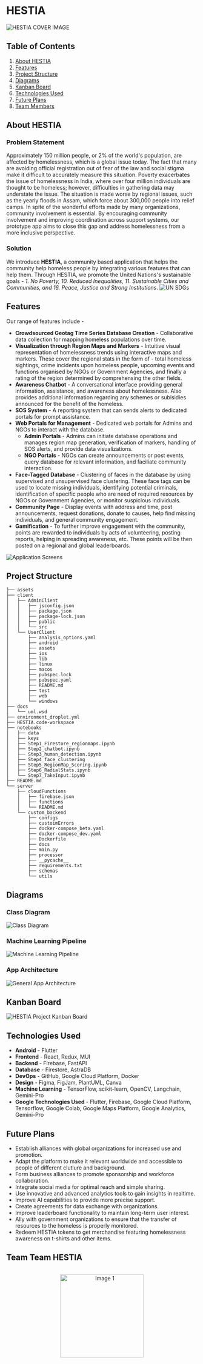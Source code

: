 # HESTIA

![HESTIA COVER IMAGE](./assets/cover_image.jpg)

## Table of Contents
1. [About HESTIA](#about-hestia)
2. [Features](#features)
3. [Project Structure](#project-structure)
4. [Diagrams](#diagrams)
5. [Kanban Board](#kanban-board)
6. [Technologies Used](#technologies-used)
7. [Future Plans](#future-plans)
8. [Team Members](#team-hestia)

## About HESTIA

### Problem Statement
Approximately 150 million people, or 2% of the world's population, are affected by homelessness, which is a global issue today. The fact that many are avoiding official registration out of fear of the law and social stigma make it difficult to accurately measure this situation. Poverty exacerbates the issue of homelessness in India, where over four million individuals are thought to be homeless; however, difficulties in gathering data may understate the issue. The situation is made worse by regional issues, such as the yearly floods in Assam, which force about 300,000 people into relief camps. In spite of the wonderful efforts made by many organizations, community involvement is essential. By encouraging community involvement and improving coordination across support systems, our prototype app aims to close this gap and address homelessness from a more inclusive perspective.
### Solution

We introduce **HESTIA**, a community based application that helps the community help homeless people by integrating various features that can help them.
Through HESTIA, we promote the United Nations's sustainable goals - _1. No Poverty, 10. Reduced Inequalities, 11. Sustainable Cities and Communities, and 16. Peace, Justice and Strong Institutions_.
![UN SDGs](./assets/UN_SDG_Banner.png)


## Features

Our range of features include -

* **Crowdsourced Geotag Time Series Database Creation** - Collaborative data collection for mapping homeless populations over time.
* **Visualization through Region Maps and Markers** - Intuitive visual representation of homelessness trends using interactive maps and markers. These cover the regional stats in the form of -  total homeless sightings, crime incidents upon homeless people, upcoming events and functions organised by NGOs or Government Agencies, and finally a rating of the region determined by comprehensing the other fields.
* **Awareness Chatbot** - A conversational interface providing general information, assistance, and awareness about homelessness. Also provides additional information regarding any schemes or subisidies announced for the benefit of the homeless.
* **SOS System** - A reporting system that can sends alerts to dedicated portals for prompt assistance.
* **Web Portals for Management** - Dedicated web portals for Admins and NGOs to interact with the database.
  * **Admin Portals** - Admins can initiate database operations and manages region map generation, verification of markers, handling of SOS alerts, and provide data visualizations.
  * **NGO Portals** - NGOs can create announcements or post events, query database for relevant information, and faciliate community interaction.
* **Face-Tagged Database** - Clustering of faces in the database by using supervised and unsupervised face clustering. These face tags can be used to locate missing individuals, identifying potential criminals, identification of specific people who are need of required resources by NGOs or Government Agencies, or monitor suspicious individuals.
* **Community Page** - Display events with address and time, post announcements, request donations, donate to causes, help find missing individuals, and general community engagement.
* **Gamification** - To further improve engagement with the community, points are rewarded to individuals by acts of volunteering, posting reports, helping in spreading awareness, etc. These points will be then posted on a regional and global leaderboards.

![Application Screens](./assets/FINAL%20FEATURE%20LIST.png)

## Project Structure
```
├── assets
├── client
│   ├── AdminClient
│   │   ├── jsconfig.json
│   │   ├── package.json
│   │   ├── package-lock.json
│   │   ├── public
│   │   └── src
│   └── UserClient
│       ├── analysis_options.yaml
│       ├── android
│       ├── assets
│       ├── ios
│       ├── lib
│       ├── linux
│       ├── macos
│       ├── pubspec.lock
│       ├── pubspec.yaml
│       ├── README.md
│       ├── test
│       ├── web
│       └── windows
├── docs
│   └── uml.wsd
├── environment_droplet.yml
├── HESTIA.code-workspace
├── notebooks
│   ├── data
│   ├── keys
│   ├── Step1_Firestore_regionmaps.ipynb
│   ├── Step2_chatbot.ipynb
│   ├── Step3_human_detection.ipynb
│   ├── Step4_face_clustering
│   ├── Step5_RegionMap_Scoring.ipynb
│   ├── Step6_RadialStats.ipynb
│   └── Step7_TakeInput.ipynb
├── README.md
└── server
    ├── cloudFunctions
    │   ├── firebase.json
    │   ├── functions
    │   └── README.md
    └── custom_backend
        ├── configs
        ├── custoimErrors
        ├── docker-compose_beta.yaml
        ├── docker-compose_dev.yaml
        ├── Dockerfile
        ├── docs
        ├── main.py
        ├── processor
        ├── __pycache__
        ├── requirements.txt
        ├── schemas
        └── utils
```

## Diagrams

### Class Diagram

![Class Diagram](./assets/class_diagram.png)

### Machine Learning Pipeline
![Machine Learning Pipeline](./assets/ML_Pipeline.png)

### App Architecture
![General App Architecture](./assets/app-arch.png)

## Kanban Board

![HESTIA Project Kanban Board](./assets/HESTIA%20Project%20Kanban%20Board.png)

## Technologies Used
* **Android** - Flutter
* **Frontend** - React, Redux, MUI
* **Backend** - Firebase, FastAPI
* **Database** - Firestore, AstraDB
* **DevOps** - GitHub, Google Cloud Platform, Docker
* **Design** - Figma, FigJam, PlantUML, Canva
* **Machine Learning** - TensorFlow, scikit-learn, OpenCV, Langchain, Gemini-Pro
* **Google Technologies Used** - Flutter, Firebase, Google Cloud Platform, Tensorflow, Google Colab, Google Maps Platform, Google Analytics, Gemini-Pro

## Future Plans
* Establish alliances with global organizations for increased use and promotion.
* Adapt the platform to make it relevant worldwide and accessible to people of different clutlure and background.
* Form business alliances to promote sponsorship and workforce collaboration.
* Integrate social media for optimal reach and simple sharing.
* Use innovative and advanced analytics tools to gain insights in realtime.
* Improve AI capabilities to provide more precise support.
* Create agreements for data exchange with organizations.
* Improve leaderboard functionality to maintain long-term user interest.
* Ally with government organizations to ensure that the transfer of resources to the homeless is properly monitored.
* Redeem HESTIA tokens to get merchandise featuring homelessness awareness on t-shirts and other items.


## Team Team HESTIA
<div style="max-width: 800px;">
<div style="display: flex; flex-direction: row; justify-content: space-around; align-items: center;">


  <p align="center">
  <a href="https://github.com/Tirthankar03">
  <img src="https://github.com/Krishnabh-Das/yt-transcript_summarizer/blob/e1f045d652a0a872ae95ca5157ef76f57c5eff85/titsthankar.png" width="220" alt="Image 1">
  </a>
  <a href="https://github.com/Spritan">
  <img src="https://github.com/Krishnabh-Das/yt-transcript_summarizer/blob/e1f045d652a0a872ae95ca5157ef76f57c5eff85
    


</div>




</div>
